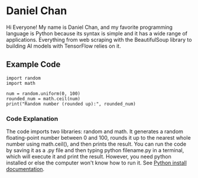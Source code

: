 # Daniel Chan

Hi Everyone! My name is Daniel Chan, and my favorite programming language is Python because its syntax is simple and it has a wide range of applications. Everything from web scraping with the BeautifulSoup library to building AI models with TensorFlow relies on it.

## Example Code
```
import random
import math

num = random.uniform(0, 100)
rounded_num = math.ceil(num)
print("Random number (rounded up):", rounded_num)

```

### Code Explanation
The code imports two libraries: random and math. It generates a random floating-point number between 0 and 100, rounds it up to the nearest whole number using math.ceil(), and then prints the result. You can run the code by saving it as a .py file and then typing python filename.py in a terminal, which will execute it and print the result. However, you need python installed or else the computer won't know how to run it. See [Python install documentation](https://www.python.org/downloads/).